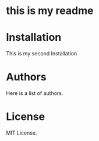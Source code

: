 # this is my readme

# Installation

This is my second Installation

# Authors

Here is a list of authors.

# License

MIT License.